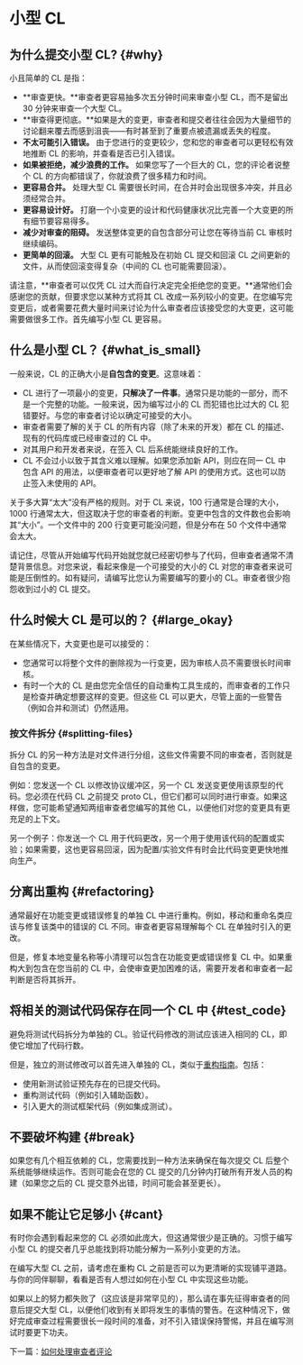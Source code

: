 # 小型 CL

## 为什么提交小型 CL? {#why}

小且简单的 CL 是指：

 - **审查更快。**审查者更容易抽多次五分钟时间来审查小型 CL，而不是留出 30 分钟来审查一个大型 CL。
 - **审查得更彻底。**如果是大的变更，审查者和提交者往往会因为大量细节的讨论翻来覆去而感到沮丧——有时甚至到了重要点被遗漏或丢失的程度。
 - **不太可能引入错误。** 由于您进行的变更较少，您和您的审查者可以更轻松有效地推断 CL 的影响，并查看是否已引入错误。
 - **如果被拒绝，减少浪费的工作。** 如果您写了一个巨大的 CL，您的评论者说整个 CL 的方向都错误了，你就浪费了很多精力和时间。
 - **更容易合并。** 处理大型 CL 需要很长时间，在合并时会出现很多冲突，并且必须经常合并。
 - **更容易设计好。** 打磨一个小变更的设计和代码健康状况比完善一个大变更的所有细节要容易得多。
 - **减少对审查的阻碍。** 发送整体变更的自包含部分可让您在等待当前 CL 审核时继续编码。
 - **更简单的回滚。** 大型 CL 更有可能触及在初始 CL 提交和回滚 CL 之间更新的文件，从而使回滚变得复杂（中间的 CL 也可能需要回滚）。

请注意，**审查者可以仅凭 CL 过大而自行决定完全拒绝您的变更。**通常他们会感谢您的贡献，但要求您以某种方式将其 CL 改成一系列较小的变更。在您编写完变更后，或者需要花费大量时间来讨论为什么审查者应该接受您的大变更，这可能需要做很多工作。首先编写小型 CL 更容易。

## 什么是小型 CL？ {#what_is_small}

一般来说，CL 的正确大小是**自包含的变更**。这意味着：

 -  CL 进行了一项最小的变更，**只解决了一件事**。通常只是功能的一部分，而不是一个完整的功能。一般来说，因为编写过小的 CL 而犯错也比过大的 CL 犯错要好。与您的审查者讨论以确定可接受的大小。
 - 审查者需要了解的关于 CL 的所有内容（除了未来的开发）都在 CL 的描述、现有的代码库或已经审查过的 CL 中。
 - 对其用户和开发者来说，在签入 CL 后系统能继续良好的工作。
 -  CL 不会过小以致于其含义难以理解。如果您添加新 API，则应在同一 CL 中包含 API 的用法，以便审查者可以更好地了解 API 的使用方式。这也可以防止签入未使用的 API。

关于多大算“太大”没有严格的规则。对于 CL 来说，100 行通常是合理的大小，1000 行通常太大，但这取决于您的审查者的判断。变更中包含的文件数也会影响其“大小”。一个文件中的 200 行变更可能没问题，但是分布在 50 个文件中通常会太大。

请记住，尽管从开始编写代码开始就您就已经密切参与了代码，但审查者通常不清楚背景信息。对您来说，看起来像是一个可接受的大小的 CL 对您的审查者来说可能是压倒性的。如有疑问，请编写比您认为需要编写的要小的 CL。审查者很少抱怨收到过小的 CL 提交。

## 什么时候大 CL 是可以的？ {#large_okay}

在某些情况下，大变更也是可以接受的：

 - 您通常可以将整个文件的删除视为一行变更，因为审核人员不需要很长时间审核。
 - 有时一个大的 CL 是由您完全信任的自动重构工具生成的，而审查者的工作只是检查并确定想要这样的变更。但这些 CL 可以更大，尽管上面的一些警告（例如合并和测试）仍然适用。

### 按文件拆分 {#splitting-files}

拆分 CL 的另一种方法是对文件进行分组，这些文件需要不同的审查者，否则就是自包含的变更。

例如：您发送一个 CL 以修改协议缓冲区，另一个 CL 发送变更使用该原型的代码。您必须在代码 CL 之前提交 proto CL，但它们都可以同时进行审查。如果这样做，您可能希望通知两组审查者您编写的其他 CL，以便他们对您的变更具有更充足的上下文。

另一个例子：你发送一个 CL 用于代码更改，另一个用于使用该代码的配置或实验；如果需要，这也更容易回滚，因为配置/实验文件有时会比代码变更更快地推向生产。

## 分离出重构 {#refactoring}

通常最好在功能变更或错误修复的单独 CL 中进行重构。例如，移动和重命名类应该与修复该类中的错误的 CL 不同。审查者更容易理解每个 CL 在单独时引入的更改。

但是，修复本地变量名称等小清理可以包含在功能变更或错误修复 CL 中。如果重构大到包含在您当前的 CL 中，会使审查更加困难的话，需要开发者和审查者一起判断是否将其拆开。

## 将相关的测试代码保存在同一个 CL 中 {#test_code}

避免将测试代码拆分为单独的 CL。验证代码修改的测试应该进入相同的 CL，即使它增加了代码行数。

但是，独立的测试修改可以首先进入单独的 CL，类似于[重构指南](#refactoring)。包括：

 - 使用新测试验证预先存在的已提交代码。
 - 重构测试代码（例如引入辅助函数）。
 - 引入更大的测试框架代码（例如集成测试）。

## 不要破坏构建 {#break}

如果您有几个相互依赖的 CL，您需要找到一种方法来确保在每次提交 CL 后整个系统能够继续运作。否则可能会在您的 CL 提交的几分钟内打破所有开发人员的构建（如果您之后的 CL 提交意外出错，时间可能会甚至更长）。

## 如果不能让它足够小 {#cant}

有时你会遇到看起来您的 CL 必须如此庞大，但这通常很少是正确的。习惯于编写小型 CL 的提交者几乎总能找到将功能分解为一系列小变更的方法。

在编写大型 CL 之前，请考虑在重构 CL 之前是否可以为更清晰的实现铺平道路。与你的同伴聊聊，看看是否有人想过如何在小型 CL 中实现这些功能。

如果以上的努力都失败了（这应该是非常罕见的），那么请在事先征得审查者的同意后提交大型 CL，以便他们收到有关即将发生的事情的警告。在这种情况下，做好完成审查过程需要很长一段时间的准备，对不引入错误保持警惕，并且在编写测试时要更下功夫。

下一篇：[如何处理审查者评论](handling-comments.md)
